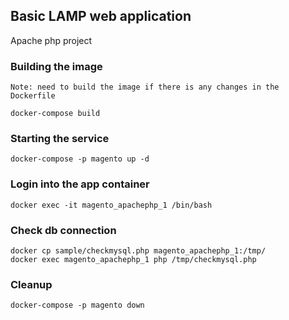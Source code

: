 ## Basic LAMP web application
Apache php project

### Building the image
```
Note: need to build the image if there is any changes in the Dockerfile

docker-compose build
```

### Starting the service
```
docker-compose -p magento up -d
```

### Login into the app container
```
docker exec -it magento_apachephp_1 /bin/bash
```

### Check db connection
```
docker cp sample/checkmysql.php magento_apachephp_1:/tmp/
docker exec magento_apachephp_1 php /tmp/checkmysql.php
```

### Cleanup
```
docker-compose -p magento down
```
